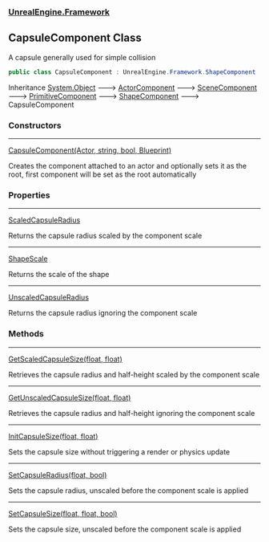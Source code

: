 ### [UnrealEngine.Framework](UnrealEngine_Framework.md 'UnrealEngine.Framework')
## CapsuleComponent Class
A capsule generally used for simple collision  
```csharp
public class CapsuleComponent : UnrealEngine.Framework.ShapeComponent
```

Inheritance [System.Object](https://docs.microsoft.com/en-us/dotnet/api/System.Object 'System.Object') &#129106; [ActorComponent](ActorComponent.md 'UnrealEngine.Framework.ActorComponent') &#129106; [SceneComponent](SceneComponent.md 'UnrealEngine.Framework.SceneComponent') &#129106; [PrimitiveComponent](PrimitiveComponent.md 'UnrealEngine.Framework.PrimitiveComponent') &#129106; [ShapeComponent](ShapeComponent.md 'UnrealEngine.Framework.ShapeComponent') &#129106; CapsuleComponent  
### Constructors

***
[CapsuleComponent(Actor, string, bool, Blueprint)](CapsuleComponent_CapsuleComponent(Actor_string_bool_Blueprint).md 'UnrealEngine.Framework.CapsuleComponent.CapsuleComponent(UnrealEngine.Framework.Actor, string, bool, UnrealEngine.Framework.Blueprint)')

Creates the component attached to an actor and optionally sets it as the root, first component will be set as the root automatically  
### Properties

***
[ScaledCapsuleRadius](CapsuleComponent_ScaledCapsuleRadius.md 'UnrealEngine.Framework.CapsuleComponent.ScaledCapsuleRadius')

Returns the capsule radius scaled by the component scale  

***
[ShapeScale](CapsuleComponent_ShapeScale.md 'UnrealEngine.Framework.CapsuleComponent.ShapeScale')

Returns the scale of the shape  

***
[UnscaledCapsuleRadius](CapsuleComponent_UnscaledCapsuleRadius.md 'UnrealEngine.Framework.CapsuleComponent.UnscaledCapsuleRadius')

Returns the capsule radius ignoring the component scale  
### Methods

***
[GetScaledCapsuleSize(float, float)](CapsuleComponent_GetScaledCapsuleSize(float_float).md 'UnrealEngine.Framework.CapsuleComponent.GetScaledCapsuleSize(float, float)')

Retrieves the capsule radius and half-height scaled by the component scale  

***
[GetUnscaledCapsuleSize(float, float)](CapsuleComponent_GetUnscaledCapsuleSize(float_float).md 'UnrealEngine.Framework.CapsuleComponent.GetUnscaledCapsuleSize(float, float)')

Retrieves the capsule radius and half-height ignoring the component scale  

***
[InitCapsuleSize(float, float)](CapsuleComponent_InitCapsuleSize(float_float).md 'UnrealEngine.Framework.CapsuleComponent.InitCapsuleSize(float, float)')

Sets the capsule size without triggering a render or physics update  

***
[SetCapsuleRadius(float, bool)](CapsuleComponent_SetCapsuleRadius(float_bool).md 'UnrealEngine.Framework.CapsuleComponent.SetCapsuleRadius(float, bool)')

Sets the capsule radius, unscaled before the component scale is applied  

***
[SetCapsuleSize(float, float, bool)](CapsuleComponent_SetCapsuleSize(float_float_bool).md 'UnrealEngine.Framework.CapsuleComponent.SetCapsuleSize(float, float, bool)')

Sets the capsule size, unscaled before the component scale is applied  
